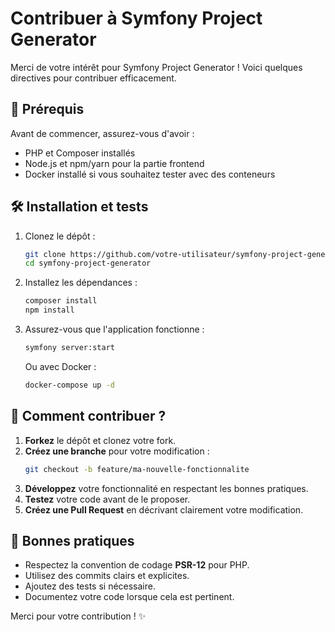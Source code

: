 # Contribuer à Symfony Project Generator

Merci de votre intérêt pour Symfony Project Generator ! Voici quelques directives pour contribuer efficacement.

## 💪 Prérequis
Avant de commencer, assurez-vous d'avoir :
- PHP et Composer installés
- Node.js et npm/yarn pour la partie frontend
- Docker installé si vous souhaitez tester avec des conteneurs

## 🛠 Installation et tests
1. Clonez le dépôt :
   ```bash
   git clone https://github.com/votre-utilisateur/symfony-project-generator.git
   cd symfony-project-generator
   ```
2. Installez les dépendances :
   ```bash
   composer install
   npm install
   ```
3. Assurez-vous que l'application fonctionne :
   ```bash
   symfony server:start
   ```
   Ou avec Docker :
   ```bash
   docker-compose up -d
   ```

## 🚀 Comment contribuer ?
1. **Forkez** le dépôt et clonez votre fork.
2. **Créez une branche** pour votre modification :
   ```bash
   git checkout -b feature/ma-nouvelle-fonctionnalite
   ```
3. **Développez** votre fonctionnalité en respectant les bonnes pratiques.
4. **Testez** votre code avant de le proposer.
5. **Créez une Pull Request** en décrivant clairement votre modification.

## 📏 Bonnes pratiques
- Respectez la convention de codage **PSR-12** pour PHP.
- Utilisez des commits clairs et explicites.
- Ajoutez des tests si nécessaire.
- Documentez votre code lorsque cela est pertinent.

Merci pour votre contribution ! ✨

